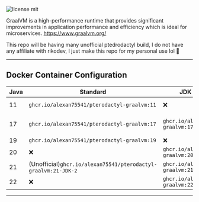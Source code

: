 
![license mit](https://img.shields.io/badge/license-MIT-green)

GraalVM is a high-performance runtime that provides significant improvements in application performance and efficiency which is ideal for microservices. https://www.graalvm.org/


This repo will be having many unofficial ptedrodactyl build, I do not have any affiliate with rikodev, I just make this repo for my personal use lol 🧐

___

## Docker Container Configuration

| Java | Standard                               	                       | JDK (Mostly CE Build)                              | Enterprise                                                  	|
|------	|--------------------------------------------------------------- |--------------------------------------------------- |-------------------------------------------------------------	|
| 11    | `ghcr.io/alexan75541/pterodactyl-graalvm:11` 	                 | ❌                                          	    | (Failed)`ghcr.io/alexan75541/pterodactyl-graalvm:11-EE` 	    |
| 17    | `ghcr.io/alexan75541/pterodactyl-graalvm:17` 	                 | `ghcr.io/alexan75541/pterodactyl-graalvm:17-JDK` 	| (Not really)`ghcr.io/alexan75541/pterodactyl-graalvm:17-EE` 	|
| 19   	| `ghcr.io/alexan75541/pterodactyl-graalvm:19` 	                 | ❌                                          	    | ❌                                         	                |
| 20   	| ❌                                     	                     | `ghcr.io/alexan75541/pterodactyl-graalvm:20-JDK` 	| ❌                                         	                |
| 21   	| (Unofficial)`ghcr.io/alexan75541/pterodactyl-graalvm:21-JDK-2` | `ghcr.io/alexan75541/pterodactyl-graalvm:21-JDK` 	| ❌                                         	                |
| 22    | ❌                                     	                     | `ghcr.io/alexan75541/pterodactyl-graalvm:22-JDK` 	| ❌                                         	                |

___
